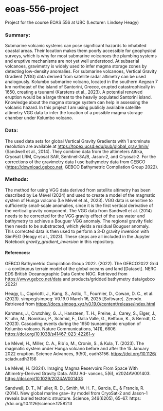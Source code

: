 # eoas-556-project
Project for the course EOAS 556 at UBC (Lecturer: Lindsey Heagy)

### Summary:
Submarine volcanic systems can pose significant hazards to inhabited coastal areas. Their location makes them
poorly accessible for geophysical surveys, which is why for most submarine volcanoes the plumbing systems and
eruptive mechanisms are not yet well understood. At subaerial volcanoes, gravimetry is widely used to infer magma
storage zones by detecting low-density anomalies. For submarine volcanoes, Vertical Gravity Gradient (VGG) data
derived from satellite radar altimetry can be used analogously.
Kolumbo submarine volcano, located in the southern Aegean 7 km northeast of the island of Santorini, Greece,
erupted catastrophically in 1650, creating a tsunami (Karstens et al., 2023). A potential renewed eruption would
be a large threat to the heavily populated Santorini island. Knowledge about the magma storage system can help
in assessing the volcanic hazard. 
In this project I am using publicly available satellite altimetry VGG data to infer the location of a
possible magma storage chamber under Kolumbo volcano.

### Data:
The used data sets for global Vertical Gravity Gradients with 1 arcminute resolution are available at https://topex.ucsd.edu/pub/global_grav_1min/ (Sandwell et al., 2014). They combine data from the altimeters Altika, Cryosat LRM,
Cryosat SAR, Sentinel-3A/B, Jason-2, and Cryosat-2.
For the corrections of the gravimetry data I use bathymetry data from GEBCO (https://download.gebco.net, GEBCO Bathymetric Compilation
Group 2022).

### Methods:
The method for using VGG data derived from satellite altimetry has been described by Le Mével (2024) and used
to create a model of the magmatic system of Hunga volcano (Le Mével et al., 2023). 
VGG data is sensitive to sufficiently small-scale anomalies, since it is the first vertical derivative of the
vertical gravity component.
The VGG data from Sandwell et al. (2014) needs to be corrected for the VGG gravity effect of the sea water and
bathymetry to achieve a Bouguer VGG anomaly. The regional gravity field then needs to be substracted, which
yields a residual Bouguer anomaly. This corrected data is then used to perform a 3-D gravity inversion with SimPEG (Heagy et al.,
2023).
These steps are all included in the Jupyter Notebook _gravity_gradient_inversion_ in this repository.


#### References: 
GEBCO Bathymetric Compilation Group 2022. (2022). The GEBCO2022 Grid - a continuous terrain model
of the global oceans and land [Dataset]. NERC EDS British Oceanographic Data Centre NOC. Retrieved from
https://www.gebco.net/data and products/gridded bathymetry data/gebco 2022/

Heagy, L., Capriotti, J., Kang, S., Astic, T., Fournier, D., Cowan, D. C., et al. (2023). simpeg/simpeg: V0.19.0
March 16, 2025 [Software]. Zenodo. Retrieved from https://docs.simpeg.xyz/v0.19.0/content/release/index.html

Karstens, J., Crutchley, G. J., Hansteen, T. H., Preine, J., Carey, S., Elger, J., K¨uhn, M., Nomikou, P., Schmid,
F., Dalla Valle, G., Kelfoun, K., & Berndt, C. (2023). Cascading events during the 1650 tsunamigenic eruption of
Kolumbo volcano. Nature Communications, 14(1), 6606. https://doi.org/10.1038/s41467-023-42261-y

Le Mével, H., Miller, C. A., Rib´o, M., Cronin, S., & Kula, T. (2023). The magmatic system under Hunga volcano
before and after the 15 January 2022 eruption. Science Advances, 9(50), eadh3156. https://doi.org/10.1126/
sciadv.adh3156

Le Mével, H. (2024). Imaging Magma Reservoirs From Space With Altimetry-Derived Gravity Data. AGU Ad-
vances, 5(6), e2024AV001403. https://doi.org/10.1029/2024AV001403

Sandwell, D. T., M¨uller, R. D., Smith, W. H. F., Garcia, E., & Francis, R. (2014). New global marine grav-
ity model from CryoSat-2 and Jason-1 reveals buried tectonic structure. Science, 346(6205), 65–67. https:
//doi.org/10.1126/science.1258213
